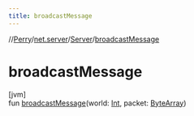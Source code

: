 ```yaml
---
title: broadcastMessage
---
```

//[Perry](../../../index.html)/[net.server](../index.html)/[Server](index.html)/[broadcastMessage](broadcast-message.html)



# broadcastMessage



[jvm]\
fun [broadcastMessage](broadcast-message.html)(world: [Int](https://kotlinlang.org/api/latest/jvm/stdlib/kotlin/-int/index.html), packet: [ByteArray](https://kotlinlang.org/api/latest/jvm/stdlib/kotlin/-byte-array/index.html))




